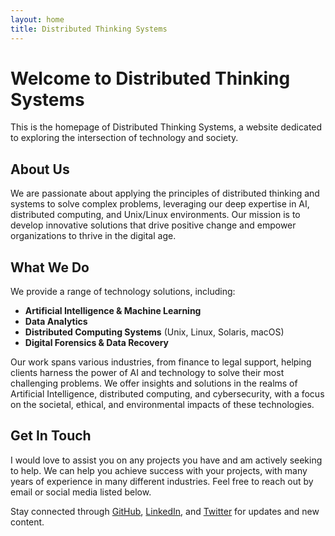 ```yaml
---
layout: home
title: Distributed Thinking Systems
---
```


# Welcome to Distributed Thinking Systems

This is the homepage of Distributed Thinking Systems, a website dedicated to exploring the intersection of technology and society.

## About Us

We are passionate about applying the principles of distributed thinking and systems to solve complex problems, leveraging our deep expertise in AI, distributed computing, and Unix/Linux environments. Our mission is to develop innovative solutions that drive positive change and empower organizations to thrive in the digital age.

## What We Do

We provide a range of technology solutions, including:
- **Artificial Intelligence & Machine Learning**
- **Data Analytics**
- **Distributed Computing Systems** (Unix, Linux, Solaris, macOS)
- **Digital Forensics & Data Recovery**

Our work spans various industries, from finance to legal support, helping clients harness the power of AI and technology to solve their most challenging problems. We offer insights and solutions in the realms of Artificial Intelligence, distributed computing, and cybersecurity, with a focus on the societal, ethical, and environmental impacts of these technologies.

## Get In Touch

I would love to assist you on any projects you have and am actively seeking to help. We can help you achieve success with your projects, with many years of experience in many different industries. Feel free to reach out by email or social media listed below.

Stay connected through [GitHub](https://github.com/unixwzrd), [LinkedIn](https://www.linkedin.com/in/unixwzrd), and [Twitter](https://twitter.com/unixwzrd) for updates and new content.